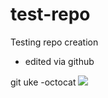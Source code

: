 # test-repo
Testing repo creation

- edited via github

git uke -octocat
![](https://octodex.github.com/images/hula_loop_octodex03.gif)
